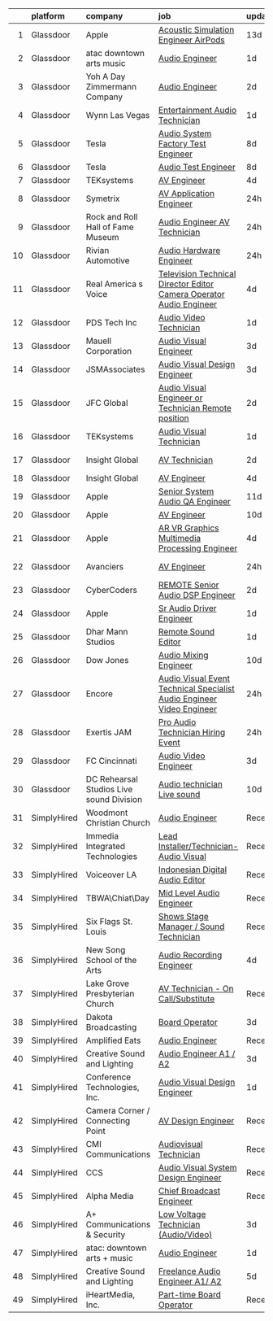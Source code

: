 

|    | platform    | company                                  | job                                                                                                                                                                                                                                                                                                                                                                                                                                                                                                                                                                                                                                                                                                                                                                                                                                                                                                                                                                                                                                                                                                                                                                                                                                                                                                                                                                                             | update_time   | location                    |
|---:|:------------|:-----------------------------------------|:------------------------------------------------------------------------------------------------------------------------------------------------------------------------------------------------------------------------------------------------------------------------------------------------------------------------------------------------------------------------------------------------------------------------------------------------------------------------------------------------------------------------------------------------------------------------------------------------------------------------------------------------------------------------------------------------------------------------------------------------------------------------------------------------------------------------------------------------------------------------------------------------------------------------------------------------------------------------------------------------------------------------------------------------------------------------------------------------------------------------------------------------------------------------------------------------------------------------------------------------------------------------------------------------------------------------------------------------------------------------------------------------|:--------------|:----------------------------|
|  1 | Glassdoor   | Apple                                    | [Acoustic Simulation Engineer   AirPods](https://www.glassdoor.com/partner/jobListing.htm?pos=109&ao=1110586&s=58&guid=00000183925faf0aa13c441bf0dafa1b&src=GD_JOB_AD&t=SR&vt=w&cs=1_66765855&cb=1664608088169&jobListingId=1008146626449&cpc=654405A9B1E0A9F5&jrtk=3-0-1ge95vbpc2eoi001-1ge95vbq0g2p6800-ee21dd005390593b--6NYlbfkN0BvKrLyj5gPmtZO9T8euul8TCxuuKNOtzRJOomxnwSEodTz2Bc-sPZlPHrT5BCwu4Q-7dy9UsDbflfsSYyZ20UtBldsxZuRktsIMFqtwJnGPnRylWlaQ7uQv0HuRDulNs_Na0zu9qPy2zr8V2Yj7Dh-bWhA0EFhaVoGDu_4ArxRFXMhTi9BoV_5fIripokCuOjrY9p9JB60HJOAUb_bLFzdxCHpdhNAKsJWug58o6wI0DWLiT-WkShvt7CFe89g6MLmjaZBbqFYD6jkHe-r0vKVLo_qTz5j6x7ZoXUgUZBc2beBnxUhHUWj2Z8rhql61n6IxliisOEVbq5bpjOBFZIgxSyMlb4m73PSghJ0vqprjUeb2hs3v_HIFuDFP3EtQylQV_5agY7Fn9TCB9pjvyK51v-gmwHg5BUstF8edLpZacqAb50VAIvfu7Jf28K_WnSL52Nvc7uW_0nD9KnXILR7oNZmZ3pTn3IkbcCCqEthlS-AC5OnGFJla4TReRymBxP7M_xc4LQHqC_G4w45lyB6s2gHPFbWUldGhwxTeRZp1vEzX8L2gPxwuLESrCs5fmnE8PcXoEcicjsHOqHWhtwmsNV6V_7ABJSXRJ8fOjnYVyBAXr5McAVoPrtEg0hgqXk7TajHOgjFjCgylSCF9vlgNmase9KFJN7S6wW0SY79H18Kqb6k35rZK53OMb7mk2xUkAohuEgVbGeG-7ETkUt1rj_MOvVbBCDzuiif2dAtB7zyBmB3jewMjMIy71BhLhp2-RUJuqgLDM8ses-Vmfv-Xi_ef0E-DlIb7BDK7F24YCoiwK32rTh8aJEQ9PShWG3-7v-oaoEXdoanBIKERPMvx_TVXQKrSCes2QrYObgt1WFH4pSDBPGXTxjiEuXqdkbZK3pYWKYl6IdKYNlSnQjvJcefQAaXOjTACQzuDRu_zHma0TFHBPOt7P7BKpcSqbH5OVQXwJP_Bquyh6JCIhNwFUqay5fu4u5glBabXzl_bw%3D%3D)        | 13d           | Boulder, CO                 |
|  2 | Glassdoor   | atac  downtown arts   music              | [Audio Engineer](https://www.glassdoor.com/partner/jobListing.htm?pos=125&ao=1136043&s=58&guid=00000183925faf0aa13c441bf0dafa1b&src=GD_JOB_AD&t=SR&vt=w&cs=1_ce509d6a&cb=1664608088171&jobListingId=1008171605559&jrtk=3-0-1ge95vbpc2eoi001-1ge95vbq0g2p6800-fb16b2604b040045-)                                                                                                                                                                                                                                                                                                                                                                                                                                                                                                                                                                                                                                                                                                                                                                                                                                                                                                                                                                                                                                                                                                                 | 1d            | Massachusetts               |
|  3 | Glassdoor   | Yoh  A Day   Zimmermann Company          | [Audio Engineer](https://www.glassdoor.com/partner/jobListing.htm?pos=118&ao=1110586&s=58&guid=00000183925faf0aa13c441bf0dafa1b&src=GD_JOB_AD&t=SR&vt=w&ea=1&cs=1_51749f5a&cb=1664608088170&jobListingId=1008168977319&cpc=451933188B21919D&jrtk=3-0-1ge95vbpc2eoi001-1ge95vbq0g2p6800-991c00727ab04666--6NYlbfkN0Ae6Qmv8rNb3d5rEsMPL_plhvilYeiJERi7JqghURwQ9bm7MqXbBAiykq53oyuhTftnGAEDjtrdvEKax9TaOAE1vGQZh0nFZESjP4VYG_7xSa_4rWCEzrWKocbR0_nCNRLBawiRYlgqbknJU7O6mf-aC3mcHQ-aoKhZE82IxCKpDPnzxA96Pt7pAOOoGXMMmvUJ8F287V_jMA4p-jt36NN1ayAUljWzY0DAxIuqREtRAUSDGl4GfMaKER8iM-YtW-VM0DFp99Tho-raXcvjrxV099HvPiXepZLsuCncipP4lZvv2jRyvT2YmoDdz05OM0QKkZb_474nOex2kvTTnUJhLiHWdlFk4ys-W7GDF0x8NwnGAJByD8ip1Q6WTcAlmeOrGZWUvLuOHXEJzJgf6WwZ2-3vzvqpWItVoTBRIMpNbiVHqoKf19alRqfkLa5IPzzUARMjjvUP8YX3iiHnGE8uJJZ4roQ_yYmjWNaF8Kxodw%3D%3D)                                                                                                                                                                                                                                                                                                                                                                                                                                                                                                                                                           | 2d            | New York, NY                |
|  4 | Glassdoor   | Wynn Las Vegas                           | [Entertainment   Audio Technician](https://www.glassdoor.com/partner/jobListing.htm?pos=126&ao=1136043&s=58&guid=00000183925faf0aa13c441bf0dafa1b&src=GD_JOB_AD&t=SR&vt=w&cs=1_6632e6b3&cb=1664608088171&jobListingId=1008171760078&jrtk=3-0-1ge95vbpc2eoi001-1ge95vbq0g2p6800-7f566bdff2b3e7f7-)                                                                                                                                                                                                                                                                                                                                                                                                                                                                                                                                                                                                                                                                                                                                                                                                                                                                                                                                                                                                                                                                                               | 1d            | Las Vegas, NV               |
|  5 | Glassdoor   | Tesla                                    | [Audio System Factory Test Engineer](https://www.glassdoor.com/partner/jobListing.htm?pos=112&ao=1110586&s=58&guid=00000183925faf0aa13c441bf0dafa1b&src=GD_JOB_AD&t=SR&vt=w&cs=1_1af8ac92&cb=1664608088169&jobListingId=1008157141701&cpc=654405A9B1E0A9F5&jrtk=3-0-1ge95vbpc2eoi001-1ge95vbq0g2p6800-5af3a224d73f09b7--6NYlbfkN0BkX03mv_qGbDFMol2YHqLRvzzvm2LmpzMO_FcYL_FtJlnJTzsjtFTdelRG5HbGrIeCZP9oCSI6IuPWZMAxwLue--xsQCODXP1zXPB_ldq9qAXnJQnMAK4g-TBuo7TNWkJrSpRtfA-JW54EzgC32fehXWacBL8mw35h490ZL-ZBlso71126-h5AiQgorxxXU4MzeNjo2rxIWFeMlt5Mq4yL3mioT9nilB7-7H7l0Rby4biSkfd51uOsaOhH94vEjbV0ApOWiU_zm5uwJnKuHJpFoK0yd4Kd2e_LUBJGUYpqn2FKNbd3A_FQd8fGQc1RpV7u720MiMtEerhEFixjzwIpuR-h6F_0soLCWjqM81vyjpZVbR6GAhz0p4Vu-4qUP3sR58TlhOV5MySAv-AmuOSikaWUZYEsqGV9F2HC8XHuLmz5voeOVRu-rKpQ5BqXEDRBQfoyiWKh89x_WwrkIPVkQ2Y1GJIc5EibIIewCA4sIIKJ_-815JxB)                                                                                                                                                                                                                                                                                                                                                                                                                                                                                                                                        | 8d            | Palo Alto, CA               |
|  6 | Glassdoor   | Tesla                                    | [Audio Test Engineer](https://www.glassdoor.com/partner/jobListing.htm?pos=114&ao=1110586&s=58&guid=00000183925faf0aa13c441bf0dafa1b&src=GD_JOB_AD&t=SR&vt=w&cs=1_e27b59ae&cb=1664608088170&jobListingId=1008157142400&cpc=9908D8D4413DBB8A&jrtk=3-0-1ge95vbpc2eoi001-1ge95vbq0g2p6800-058a82497792a86c--6NYlbfkN0BkX03mv_qGbDFMol2YHqLRvzzvm2LmpzMO_FcYL_FtJlnJTzsjtFTdelRG5HbGrIeCZP9oCSI6IhXig6-SMqbejx7n6pjgn4y33Nhu9-TL74ww2Zl2M80tFLABULuAo1mrL6CiClpgSDKSZsDVgndZNoceL5IbPMSSplizj8YJFx4eefn2BwZ2WXECKk2-_e4A0dCf89eeDFcxy0LWlPtJG61BBNcyaWik1FGELkKAs4ocYcvMtfPCF-DgepfwnWY9mglcW1SL_SVd16bZGE2a7S2nOcTdNnukfQ3yU-4qO1IW14aMaSK8FKzlcEiq-nAH58jCwO9P1rGAcnD1ph8d3dlz2E-bN0QdOqnvYP4WMfC6jUqbDYrtaSKAal6H6VYfHOds910UmGhWlG8ciY4RQLIBlccpBvLNgM3jETUEZrSExyjEOdG0-IV2N_krXJECar800Hy8DftJGTmwGzR5s8I8iiAyzipDMQCmuIu37w%3D%3D)                                                                                                                                                                                                                                                                                                                                                                                                                                                                                                                                                           | 8d            | Palo Alto, CA               |
|  7 | Glassdoor   | TEKsystems                               | [AV Engineer](https://www.glassdoor.com/partner/jobListing.htm?pos=119&ao=1110586&s=58&guid=00000183925faf0aa13c441bf0dafa1b&src=GD_JOB_AD&t=SR&vt=w&cs=1_8cef5e0b&cb=1664608088170&jobListingId=1008162218384&cpc=2CAED5C921A5F994&jrtk=3-0-1ge95vbpc2eoi001-1ge95vbq0g2p6800-b0b3abe78d56f0a1--6NYlbfkN0AuKz8EBO1xHDEL7V2YF9xF3dC_I9B9i-Zw2Jh8clPMK3KTieKealHQKAGLCoX8auvlfenQPeyIcjyqjLoK4ulmGjyDRZGpAXCek_lO_ksIwlDrNucnyg7d8lYQ-nYjghjW-5wexPEtcKqYj6M0Zk6DGeOp6HrBeWZJCfZo1RXNOLaiEUui2mjA1LE9dHjkv4rhkDpvpSitNl1PY4y2ZbWp6LC0Q840F3POLGFfmXS2_zRXziMHH8oSY-SlLyNaIKmkmSFtAq75OacgrAC5qUSoiIUegIkJUe-iTcNqyywHsasVdhT7wwLVSe3XAEFDetWXV5ZWUleifYbkqGC2vnl8fdHsMSsGcOlcSN4a2pT2LQidpWPFlZSkeWFwPW88E8v2uj871g8_kutnw9b6JFaZzozVz4COiRFXGD9ZjeWZyV9sKcsAen6BLm16oE4G4nXpQC6eM-EVnLBEG85EB55LEJLLCFzJsVWRDvfkw_sBK3LM2DzXNxNMZqN8UWUFmQ6Gs4aTCbzt2pxmbaDYuR7mli5Fr62AgBq-30-TVYOlaykaYl-R3FFsZNL0mZFe4g6KRAkSJYeG3LT2IKoB3n9Mjg6sP5Qy5sI7nLYjUaFqs7qH3klf59MWiYoYSugPqQstJjlwkVSMdTfiZtNWbeXsmDjfW-avfDdL8GygTCBzRnKqvjoneWfijH_Z5uRvPzcr00iKMHYLgvwYEaMxVvlPxvtzXGUjcYcg5h6KO7yZbmKApBIZL77S4_wKruJgYiq7WmbvcXlHu6GPEkLvqSkpvYsx7q3TD8QPV01DR1KTyBp_dc8OXnAtmi0RcIzN2EFjYb_xOLSDLswUa6aj7ga5fsuYMzq-dzr3zD61l11Utf56dmAgGJWREtzMgZ0G9I3n6ZLR7YwLcmJCutbIOPIBoO37igvUTUI%3D)                                                                                                                 | 4d            | Bentonville, AR             |
|  8 | Glassdoor   | Symetrix                                 | [AV Application Engineer](https://www.glassdoor.com/partner/jobListing.htm?pos=110&ao=1110586&s=58&guid=00000183925faf0aa13c441bf0dafa1b&src=GD_JOB_AD&t=SR&vt=w&ea=1&cs=1_6b68b777&cb=1664608088169&jobListingId=1008174076160&cpc=FAE5E775D180B2FB&jrtk=3-0-1ge95vbpc2eoi001-1ge95vbq0g2p6800-46f8fec5b5bb5714--6NYlbfkN0ASqvoZktVhCoBgp2HVeOkVa_VgiMkoRoJRKUttUndMd21LyXblLXKhkxYAXzGcxfDYu9BCivvzmQdcwjTNJ3CPeSGcaqj4wbEeppWfwBCRX3ju2foH7mZrWIgd37mrhFF48mlB0ejQ6iO09PoeBLvRVrVvpRIEniH9pOqNAKXZvMXiX1UgcOntEecu2ukcpp0qfsTxH13Tvb7MwC6dAR_BsA6ncsl7FSkKbG50utN2XA-jyXD77eXVyJ3qwaRk1t9038RfTJjZmxfKuctrK2PhQrmPi_sstk5i9qGOEt-REd0Hb0UO-Ck1qLJdWI8o-4pwIyMC5eUQgJ6icmvR-nqHsqAM_k_VywOG_4NB7qi4-JlFn4c1o-b3Kw9Dc5QsBqgpV8RGgAFnZsOeLiEX6Z78aSb75a-whwvoYFjLPM459tzJo-Xqr997B9tcA3cWCUyX7rAkslE9uqiCFdszAZDHTCuFEzV5UokwLlM9UIBCQAzASEIhpOFQUaU3zMWyc9XcHXOsSlwQ9g%3D%3D)                                                                                                                                                                                                                                                                                                                                                                                                                                                                                                                  | 24h           | Remote                      |
|  9 | Glassdoor   | Rock and Roll Hall of Fame   Museum      | [Audio Engineer   AV Technician](https://www.glassdoor.com/partner/jobListing.htm?pos=128&ao=1136043&s=58&guid=00000183925faf0aa13c441bf0dafa1b&src=GD_JOB_AD&t=SR&vt=w&cs=1_5c853bb6&cb=1664608088171&jobListingId=1008175347085&jrtk=3-0-1ge95vbpc2eoi001-1ge95vbq0g2p6800-9df6c73b6558e09b-)                                                                                                                                                                                                                                                                                                                                                                                                                                                                                                                                                                                                                                                                                                                                                                                                                                                                                                                                                                                                                                                                                                 | 24h           | Cleveland, OH               |
| 10 | Glassdoor   | Rivian Automotive                        | [Audio Hardware Engineer](https://www.glassdoor.com/partner/jobListing.htm?pos=130&ao=1136043&s=58&guid=00000183925faf0aa13c441bf0dafa1b&src=GD_JOB_AD&t=SR&vt=w&cs=1_1996a541&cb=1664608088172&jobListingId=1008174933852&jrtk=3-0-1ge95vbpc2eoi001-1ge95vbq0g2p6800-804ff32b8ba86b79-)                                                                                                                                                                                                                                                                                                                                                                                                                                                                                                                                                                                                                                                                                                                                                                                                                                                                                                                                                                                                                                                                                                        | 24h           | Palo Alto, CA               |
| 11 | Glassdoor   | Real America s Voice                     | [Television Technical Director Editor Camera Operator Audio Engineer](https://www.glassdoor.com/partner/jobListing.htm?pos=104&ao=1110586&s=58&guid=00000183925faf0aa13c441bf0dafa1b&src=GD_JOB_AD&t=SR&vt=w&ea=1&cs=1_1de23ee7&cb=1664608088168&jobListingId=1008163301921&cpc=55FC80EBF760BBE8&jrtk=3-0-1ge95vbpc2eoi001-1ge95vbq0g2p6800-2d67305c0403577b--6NYlbfkN0DzaDHVbxJ-LJZej0v9fk4K-FwNocoxjQ_zxp68kPBvcqyzjXk4zrV-v9tYrqsElTeqUOY-990VvDAV1-bML0_Pw7dXvzHfu5b0jvc5WMF3P0ONOXRP_xFzPzAF0_LSUwNaeyzq-Z0VCymnouc2nIxoc5uAAQwv_p_5l6mwhhAI-OMLDgD3J5HMwSazyyIJ1mAuoAash2w5yafeAp9k_O2_9Bj-K1nNGPoLwS_O8j5fVNEJQPO53s79yzOuKB0PwuvjwUb6yD5X_R8k75klXHo-TCk5T4Zp4i9tSFJ8nKPCtsPsbLAathoBMfHahfdFYjsZGgR63ILjraFw6K1gmQoH2ds2CLSxZAH9Mf0jNk_fTLMYDUDDPykehMyBpSsh45XGcbFsjUwtQTlT_sizrFSl0JxPbA1kTXW-X2LidYxtcVdf49DVcKYCfMdW0HGLW1IDNAnj_HkO0spusVndsm-36fnDZHqNGHTYfnoOOI6kzmBT9XjcmrAmg56Dm8yv_d9aomoLJhW8y3Dr2kdTA3gctFSpHJTLv9SpHOCgx-mlG8LF3JpBFPXZ0Z8uF--fyQaEmzTwSlr-OQ%3D%3D)                                                                                                                                                                                                                                                                                                                                                                                                      | 4d            | Washington, DC              |
| 12 | Glassdoor   | PDS Tech  Inc                            | [Audio Video Technician](https://www.glassdoor.com/partner/jobListing.htm?pos=122&ao=1110586&s=58&guid=00000183925faf0aa13c441bf0dafa1b&src=GD_JOB_AD&t=SR&vt=w&ea=1&cs=1_b9471f82&cb=1664608088171&jobListingId=1008171757953&cpc=B101C867B3EF2D75&jrtk=3-0-1ge95vbpc2eoi001-1ge95vbq0g2p6800-3914a82f7ea40bcc--6NYlbfkN0BLQ6hkz6GMEPsiDV6dZwFY4wMBUE_AioakCFmtqBrqGqP687vd9SjG831nUZLdlECqTpm9zeEB6vLkfwfeNv4rFwKnqOKqPgzTpv77eNdsEjdTkMQpvzakkhYUyDqDLPN0pa_jqz2IyNAUhduKDFYVd3fb67n21fAV7d5JvgAVWjCxehrN1Vx6C8Tb5T-hudvp1vfy_iKcJIkypALKZPTWjCK2Jl4xMXmoGFvGc0IKrQs_FsAh4akI9X7zSmEPEAmGF2ytdOyQPgBlK7RZO1LXBstOEgineYtxVR072m81BKUAPd-igYQx8TlcvSohOgAz0MbXaaRKvSNjrzGpaCKLvPjcX81H0u16p34dDXuqR-X6Yi_iNm7szxUu3xBuynt8dNbL9fl9zMYAYqRfvPKJXESWUg3adqEVtAam1WCzWP7-Zwagxh630xCWtAV22ZqsfKUkDzyzQEjFmFMrj0CxISwwz3FYOghQjAHsQcGKCihUuo-P2GkjC_duC2oO2QMyEJ2ml2HC3NuVNqjU79YXGWMhwxqCaCs%3D)                                                                                                                                                                                                                                                                                                                                                                                                                                                                                                 | 1d            | Phoenix, AZ                 |
| 13 | Glassdoor   | Mauell Corporation                       | [Audio Visual Engineer](https://www.glassdoor.com/partner/jobListing.htm?pos=101&ao=1110586&s=58&guid=00000183925faf0aa13c441bf0dafa1b&src=GD_JOB_AD&t=SR&vt=w&ea=1&cs=1_0a92359a&cb=1664608088168&jobListingId=1008165060715&cpc=8C7EDB9C3100EB8F&jrtk=3-0-1ge95vbpc2eoi001-1ge95vbq0g2p6800-ff12a6c9c8d532ec--6NYlbfkN0BxL-aBx2Ey5rgHb1m1PVePkAYmnkA-MmhK4OLhS9OlQSyvDjZOMY6ptNA4kzIDWbf0ztDAHvkk5rlagpbbpDA4j9Bq5-C3cRtBVxIj76aYNU7QR42Fo3BIQ19PLRrdpiGUVPrpS_PPyl8qC6BwpAmw24Xuu2NzVINcUwNA2OB6HvjUKef1N3RVNofUgUb7J28IG-zw11YIRX9GaY3ucFvWjC2BSdYcaMXgs-6KFWmNhpBYJ0LdbQgS-ZfsfOFP1_YRnXrccSPsIHXitrz6yXOZTPnNdc96GJ_NzO2R-t-LY1px8JdWL6fWLQSqEtcArM_cJezjY-H0d4luGGtjqesMa1hovD_vEPOkXdv2_SlJAHQyh368u0OhYdgBC0tBsJPIrCEiCaGuSGPwp0dhG696OOIm2moPSnKpheqIPBFuFH5_Dv7fHafMcQtG5Xq9DhWr04Nk2NVSdrRQddzwDP6Fc3I4AIi6YZ0q41Ak97fYU1tcwna-gl37hBiZdkYSgrWXtw1p5AOxUQ%3D%3D)                                                                                                                                                                                                                                                                                                                                                                                                                                                                                                                    | 3d            | Remote                      |
| 14 | Glassdoor   | JSMAssociates                            | [Audio Visual Design Engineer](https://www.glassdoor.com/partner/jobListing.htm?pos=102&ao=1110586&s=58&guid=00000183925faf0aa13c441bf0dafa1b&src=GD_JOB_AD&t=SR&vt=w&ea=1&cs=1_020e5125&cb=1664608088168&jobListingId=1008166252212&cpc=67D5E609A3B8C355&jrtk=3-0-1ge95vbpc2eoi001-1ge95vbq0g2p6800-86c40a16911d4f1e--6NYlbfkN0DeyJ4CP5CzwT7broxeUwKBt3co1QwKwWitRQqJu2WRZ_cVdmc-MMSgmVFvDfayVBoaFb5lmKa8RH6d0PrUWeGOJ6VeMfFqwFCXYUn3Hfp8SgFv5Q72948NTzBzDzgif2hJTe3GNnH7dDaU5ehMP5dn4UK54XR4O9Aji5xZY5_PvNdkdtSsxrBUsaxjiDDrDsWWKD-q8Db93bGeWzn4l5e6ZfdUUZPKHAdnPoz-2_uAgemLK7tG-t2sR5N-h5p_03l-H0XrjA79O2XGPq3y3dswHCHVn3s310phSwjaZys3qxVMizxZC4_xDjpk4oy71skA56j9Bq6kM-ygaqfzxRnd4uYVc5BPIdxyhHXzxTAY47DjLvxTudFKc8WWNQEPOJjlncHacdOEGdkZ1_FOiSGyqcQHTNL4nPOfMndNK9-v36J9sQ76vHthWAMSGtz_mZbiZmejQUuNtg19Go85D_w2Mp8jddfTRlZLyTMr3UkDZhBuud4xSQZ26tEPw8K1WzrLLQs4Iu4qLr_-siRDtG85)                                                                                                                                                                                                                                                                                                                                                                                                                                                                                                         | 3d            | Remote                      |
| 15 | Glassdoor   | JFC Global                               | [Audio  Visual Engineer or Technician   Remote position ](https://www.glassdoor.com/partner/jobListing.htm?pos=116&ao=1110586&s=58&guid=00000183925faf0aa13c441bf0dafa1b&src=GD_JOB_AD&t=SR&vt=w&ea=1&cs=1_bf3771b1&cb=1664608088170&jobListingId=1008167977519&cpc=AC285F3A3ECA6BB0&jrtk=3-0-1ge95vbpc2eoi001-1ge95vbq0g2p6800-e3e3916c91ddadb4--6NYlbfkN0CTchQM2BHVwpx1ktW2NlScLUjL7QVSfIE1jdaBK1YcLNLf_8bPQDAIMDHjBf088y16vRwN2qhPwo3S04cJOsjtKBC8lu8m3rOqgbNa2m6pp-w-d7viOxf1mSO8BnrS3-PvzHC7LbQy670H1AVIyckSHUAo0zI413rI9FUJxlujZ1oQz2c-c4kHx753fyfUV_x10YLZtfvyooI7yIZHljkP4IBDQ1tfuGloZgDaqNXQcS4DN-W499srXkyP81wIVdfz704xJ3LJnerJhs_yPDt_WtKQexeAfKRj15wjAcLdVfBybefYSSyvYpgDI0ZuM05EqJSos0ZtBnezmrwVRh1tx3P9RJg27liTmFYhmeLOEAakRe7PnHOZLk2HPSSszmz417zmWRtADq1x9b44c36nJT_m7tFcuw8Upvhv0gFcfdRXEL00YzLG1mdYnQKKAo4LKJd4-MBquaPJ1R1OovEkp0U6emPd05tXErd7-MGqIKNHc8owCdSK3KwUYgT1a7LQYMbPI4uyaz9SNfvSVY-qCQeLkEvG8JrZHNKIXXMmfw%3D%3D)                                                                                                                                                                                                                                                                                                                                                                                                                                                  | 2d            | Camp Hill, PA               |
| 16 | Glassdoor   | TEKsystems                               | [Audio Visual Technician](https://www.glassdoor.com/partner/jobListing.htm?pos=120&ao=1110586&s=58&guid=00000183925faf0aa13c441bf0dafa1b&src=GD_JOB_AD&t=SR&vt=w&cs=1_cde10120&cb=1664608088170&jobListingId=1008172766453&cpc=F41FEAB56D215062&jrtk=3-0-1ge95vbpc2eoi001-1ge95vbq0g2p6800-c9b461024a260b36--6NYlbfkN0AuKz8EBO1xHDEL7V2YF9xF3dC_I9B9i-Zw2Jh8clPMK3KTieKealHQKAGLCoX8autlIFMhe1N676AEMVlxRVKY8aPVHYKLKkjkYR8ECxIdxunxsnDpxJGlDdxGDR80QkI-4v3jEE6zXyHnjrpD4QvjWU959kUrKxJSDLzZv5aLHjT3x5B_eggerKgexq0q3xoanhD4__YFUsqi8JzeQ9QD-uYQlOJY7w9skkSPWpMPR8zH-t460Fu0eMi767q_Q958sp82Ouda-gAOR1GBlQ-PVAVfxHtvifwUpQvxVBwem--H6a_uNaiPcn-wBTVGlWIBp4JGCeBv1TdVPsLapOmhNWcC0XlO9C4oLtLO5Q9NYhxEeaTc_tsCKKuZXexr_btJ6D3QZuVDwYCw_HYt0Ay1LNdY4RzmaOhZ3x7g-YC7ZD1y_MkGIsCTcQUR_12TddPVK7-j5am27I2r2umyu0yi9TpDjdUygDlHrXZcuvS-hFI1IzZWx1dOz43bGctezOFzkzHKL1qbwbkzqzcsYv39-isoScqJv1dtDH4d8DqnKm-OCHz7cQa8Mq2ZfDLryhg0GpiZsAQLh7WY7twwYVIOhMXJ4dx-ca9nJD4lSvswMz1t61w_uur79uyUQgfT4BU6DKzbCy7X77EAP3MVJ1ApiPoBsNMuy-HsQs3VjDpeZlxBlqcGERJ-8fQx_4fRwbQTApsoSqbrEfNFCxXLWKhF2Xy9VYNkqbdf0tAmsF2PCj8JynoveiKjH6BdmmdrFWo6-ZV3WHIU2GFuQ3KI_0Oq3BWgMBP2oQjlLnOwqoq0kN4m0AAAIf138oaKRgW5iGqqBdHw8OWEgowfRLW0Bdlxyic6bYthxzZFL447pJIwSrOocXcuvwnunOiXbnHt4R2spnH_ML4yqUW7yMBLbPTgtsWIuYelaaU%3D)                                                                                                     | 1d            | New Haven, CT               |
| 17 | Glassdoor   | Insight Global                           | [AV Technician](https://www.glassdoor.com/partner/jobListing.htm?pos=123&ao=1110586&s=58&guid=00000183925faf0aa13c441bf0dafa1b&src=GD_JOB_AD&t=SR&vt=w&cs=1_f501df1d&cb=1664608088171&jobListingId=1008168610017&cpc=9908D8D4413DBB8A&jrtk=3-0-1ge95vbpc2eoi001-1ge95vbq0g2p6800-534f49d47d817515--6NYlbfkN0BKkHZu3wF05EeDimN_p6sYpKCMArvwa95YdH7UpkaBCqc7l59Erwqc44Rpr-2wNYKgr8FIEh6gOH05yPVQ808Yet5aMHXJw_7PUq9CTclynFXXFjnzXQ4XBLGWgl0IVg7AVl7UQle1onU81ZCgiWJONzxKpRQwNyYUlCQTcog6n84LwTsoVEK1KDRZyXxi-WVzajqeC0nKXt2vhK8LfgWk4h6MEL2V3tVXVgKnA-kVtAKzeNdtZTrgndX-8uClULe2CoxoGiQanxBOgyaTi1oQA9sS3PyDnLc-cni0OzyKW7Bjw5ZA45UIUOdTEVnYZ2sjaC82gGpu-YrxBxQhhyJ8BugkTiCYlk8dZSkNBdy2QW4ninIZ4FzF4tyCV21wFa9T89I0B8GCi5-f_bBgQbUuZErufqeFHIeWSEdvffeXnlDeSMDsyqmOPMPBtxpdH-6FT-OpXYD2byosJ48xq_t-Lrk6GrQqH8MXQ50fmNCm7g%3D%3D)                                                                                                                                                                                                                                                                                                                                                                                                                                                                                                                                                                 | 2d            | Silver Spring, MD           |
| 18 | Glassdoor   | Insight Global                           | [AV Engineer](https://www.glassdoor.com/partner/jobListing.htm?pos=117&ao=1110586&s=58&guid=00000183925faf0aa13c441bf0dafa1b&src=GD_JOB_AD&t=SR&vt=w&cs=1_a7de25d8&cb=1664608088170&jobListingId=1008163323366&cpc=F41FEAB56D215062&jrtk=3-0-1ge95vbpc2eoi001-1ge95vbq0g2p6800-459ba30e62789a7b--6NYlbfkN0BKkHZu3wF05EeDimN_p6sYpKCMArvwa95YdH7UpkaBCqc7l59Erwqcej51OTd8L8NZyBL3g-0vWMnfkMTykCk4ijkgOoVSbzn-0LxDsjPjYnqwMzx177LAn1C7ujVsZ9HcMzRbN7Wn2PrZR64LQCe3IwlFTLRnj5mAha0ecI457_UYBnxPF1KgckVBj7ZKLCu7KRPsNcCnGoFG1w8-UVfiutkXhkuDq--osid7owIRu90Ir-XzD1m6ebFugaf8aHhw6i42mxbZoKwVdu_gddmW3i7SeHVjq6R6gslCMRFduNGQxDhAibMbGRuEiFUEEgXhliaIjzXIVZcasZWPP_m06CGmRhT5-SQT-Yq7jK217j1_D7lWcIAtFfErEiHmCmvZnwU1ldxlmAqiTmOMM2uh0LYbdX5fzWEmvLIpEZVkF7thqT24tL4mVHNXsiugp9Cm6-QxrIqMqB3uevcJ2lulX6mJOVcWouVbxYLwnyTHuQ%3D%3D)                                                                                                                                                                                                                                                                                                                                                                                                                                                                                                                                                                   | 4d            | Houston, TX                 |
| 19 | Glassdoor   | Apple                                    | [Senior System Audio QA Engineer](https://www.glassdoor.com/partner/jobListing.htm?pos=113&ao=1110586&s=58&guid=00000183925faf0aa13c441bf0dafa1b&src=GD_JOB_AD&t=SR&vt=w&cs=1_06b24adb&cb=1664608088169&jobListingId=1008148531672&cpc=AC285F3A3ECA6BB0&jrtk=3-0-1ge95vbpc2eoi001-1ge95vbq0g2p6800-017909a95361d9a2--6NYlbfkN0BvKrLyj5gPmtZO9T8euul8TCxuuKNOtzRJOomxnwSEodTz2Bc-sPZl5OJ9R4TJsNe2yDbQJ34cF5KvJm7v8DGc3FpnaU13Eij2u-w5iohmbTWZJBHXQN8zHGuRhc6f17UAESOPGHJp_Sy-51kXaUAulKq80nFC0KaW4xrHXe7ToPhHoLB8lXKUg7wiA8gsMM3pn8mODIWKgU-sPLVvcjSmpn4RtHlonRd2YoYr5ZnsZXCFlM_VEYsF99Hgdi4SF7crHfUHJlZuoSjXD-fibsHntIAe4Frg4CQLnnexuCbakDZNwS40tQcL17Rm6iGgDkrCsnEN_gLN5YsCtdsGMbMEK0BZ3V9tnsLbYLLQY4u9rNBGwlnoN3rbu3AilyScLIROgyjZ28G-aQuPr5HPoeVWfUeb14v28oXk2B0SCIv7_0IUOTE2dD-Wn3eo4KxQoKw-D7R6YFA25FH4_NPBbhIQeSOrUNkXr_LgchhAXf1d9FnHC8Y9LeZ7OLXVuacWPSKJD0HJ6jnQ_KlsuF_Ob1-3xnydaLOHXNeSIMS6MGSOFS1Xct7W6iE5gjfXueGhsT8r4cAsXkrWYTMK5VDicik1Yf0OTQd6-sA4me66wEhrpTg03iDpmJFw2E83JfT_4Cqnsn_2RQEb3BIXiYn5SEKuJyTyBcLCd4xpfgIbFBLQyOnwDZpFT0zsoNA74jyFGYp-WJJDOIRWMvxpBcV6rplmfqsVbZ-2P0iGh_1ngnN_xDR6PxZrY-B1oAP6bptRoSwocfbYt3Pv4AsDIf0_3gfnCl6G5TXOL0oHNGeRZIDNBRetCqYdYEylV9qlSEFzwfyVgbzqEXQtvInj88DegJEpAPG42m-ugkLu6HIA9OC3j1dkE8Fkt9VFnfdy92y9MF7CQdSY5DXIv1iiOkcT1sPiu2c0a7O6fzk_qiXm28jMkYSjHNV8p2Qex01PaU0pYeb61X08kxYE1n37pZ94jJht)                                           | 11d           | Culver City, CA             |
| 20 | Glassdoor   | Apple                                    | [AV Engineer](https://www.glassdoor.com/partner/jobListing.htm?pos=111&ao=1110586&s=58&guid=00000183925faf0aa13c441bf0dafa1b&src=GD_JOB_AD&t=SR&vt=w&cs=1_c9a906e1&cb=1664608088169&jobListingId=1008151546415&cpc=8795CF9063CD573D&jrtk=3-0-1ge95vbpc2eoi001-1ge95vbq0g2p6800-1ae8d32aa0dc7b3d--6NYlbfkN0BvKrLyj5gPmtZO9T8euul8TCxuuKNOtzRJOomxnwSEodTz2Bc-sPZlC5mDe-NOaJhogMSVwCAU7Ca3q7m0vurWF9eTNuuVc0LBq9cKkNSNQ_cIVhf-TiIMgDl7z0dwYJZNSx_wwA1P51k91FtO2ln9t-1e9aawFZsA5UmghRnf5rJudBx2gqIU05oPYEA2O_tMzEo_hj5KeoDyBfifn3RWa4HOJPgYSyl6YxsR-Qu0SwnEIbBpgccfDrjOCS6MLg1foznxMX7eF6F5CPebnD8t5x26WCwbQ2n0PkRbvM_ibfSPHeJp--MWHsmEGLMHR2N_S1nb-OXKHOiAMHaYSPbZf-Rmo5FMIgZ1PrA6U6NxK9Lm4X7jnATZceA8xgrIru9UYZtAFEFN_WI41uOS_yX39rZRIXsUEIj7oiAgGmKOx8bF2Own0IanKmbvd34iG3jnNplveeTIgupx_ln-R9-ThY4Npb8HhWTRMPgzMFRG8xUk9POZHioW0mwTut5sAELmO9343LHX-C0RnHDZNp-ftODJelmoTBpMzV67AE5Sa7tRT0Hw5pGnoOvK-WT3Vyvg99AYG4MLMxBQxnwAla9FfzmkwmmGZrII91BAysUYbXKWkp8SMjcR_pL5jIDDv1CHQFuOIA6CcnAo3oKp5AuIgrkCjWRM6bx8dNx8R1IQdplgcxbhYr7fHf0CEnKzevycVTrB7bcg2wIjGgDGfSDGle-LjtRXAypF78jobGd-E97mc3i8fF1rdVGPKdy5lAuErmAxFmZQcz9JWDGf0SsqUAsekb2HavRwKyzPUpcLJeXYYIqhEBTQL4sauheBmw36MXLpJnknj3BP2p1cbTeQxlkbelS572ZIZD6_jUxAlFEgqovCzO-jUgHr5y-gkVnW7u4lfvCAvscjdygxztRIQCvK4jxkgtV2a4OIf0td2FyZtNlD3TYm)                                                                                               | 10d           | San Diego, CA               |
| 21 | Glassdoor   | Apple                                    | [AR VR Graphics Multimedia Processing Engineer](https://www.glassdoor.com/partner/jobListing.htm?pos=106&ao=1110586&s=58&guid=00000183925faf0aa13c441bf0dafa1b&src=GD_JOB_AD&t=SR&vt=w&cs=1_f6650885&cb=1664608088168&jobListingId=1008162438641&cpc=451933188B21919D&jrtk=3-0-1ge95vbpc2eoi001-1ge95vbq0g2p6800-e2466d5ed136c669--6NYlbfkN0BvKrLyj5gPmtZO9T8euul8TCxuuKNOtzRJOomxnwSEodTz2Bc-sPZlADHp0xxmf8UfeVqCPVIUO3RSs_mN6BhxbEsCq2V23LosBu2yvHYw2y0Piyz8VULWaQyo7abGRlvTH_yWXVJ4Wdqw_u0L2TEdczaJvFwC7DwCjG7-WeJ0CIxFrvASQG_vi1EvCpOmsWLNfR4R4G532VZe5DbTtTf0IYzhPO6l1eZTLosvCRcYoykyDfd-Ovqxmd8Oib3r7yQQWD8crP8Gygr_JeR4IRh4Sz6iqcMc8tS77bzwyR1iGSAlHO0V47yhu6SxOPwWE2GSxbzVjt4a67lR54xlYYNZDng5M_bqDfs8XZI825svLIPaSKnsDmFlGbCZZuvBEUZzW5yW1t7OhO-UQlNh0iAyE0WfnVXuR9ZXCooCRgrXamYWtdyGb6KgjyHNMoEzviTgEkpko2ci7Z448EMOdEuxfS6oz-eU7Whwwa9b--AaxEDSpseneNF285IaOMS7xKnx1qk28DJOP4hQ93LO5mLRG_lxlpJpnk7_JAGj8jgVMmrnoUtIXaydEsAfOs4yjMj4wHnfAFDfdQoijOAvR2T68NHHBkB_jQx5v77NaU0mCUzVKw4q4hMxHL1ZswwNYZGXWSwnQ5Jg-9noCKvX-ZJz4Y9tXX6ENmtHTKofZ5ZAdkqkMgndVmrpMmk4l9nn2H3p3ExBJNOtI3na6YmxKqeNIDN9rg6K1Ql0kwEMBYuRaILud0EQypiQ2s5pMITdrEIug3d1gMwQBlmlhTAWBH413rw9SLXNUwz6x1YEvT52EOY6cHQyc7Lr-Pr2YNVpPZgGZr-6DfJhhV5eO4kuD1e4aYLZ9qLcJD-Q5NsUeQjH3PXV8GouJ5DmO7W8ThLdnzqQnAs1foIsuDjsEyuCLTLRRF5mgwtl-L2-V70AsZYOCgjItGpCYrwOSMoAukcLUZi-k47vwC1o4RgQm9r_4dGijOrVKA_ywD2aH9O1eoOodw%3D%3D) | 4d            | Austin, TX                  |
| 22 | Glassdoor   | Avanciers                                | [AV Engineer](https://www.glassdoor.com/partner/jobListing.htm?pos=115&ao=1110586&s=58&guid=00000183925faf0aa13c441bf0dafa1b&src=GD_JOB_AD&t=SR&vt=w&ea=1&cs=1_f800a123&cb=1664608088170&jobListingId=1008173593709&cpc=FD1C1DA32C38CFA7&jrtk=3-0-1ge95vbpc2eoi001-1ge95vbq0g2p6800-88430ecc0d7ee338--6NYlbfkN0C76owXxf_d8o2yKrZVUVFbjhrSF3hkA0R5p3E9fyCD1mZZ0H6VRexsCBEfoqipPkgsmuzMfRGitkOYBxEcKlkw56q2v2DP6_l345Ze3TyYHIqWQ2SDSJWRoBKluUK3frOQViye-1teH9QkyKhyg94w09kL5ARcAgQv9EbQry_B-WuL4OULm7R0uZvcEt0Tvdl1_owVSp_zgQVKyCWTSQy_XzHEMvwGE9qqqBVtdfGmdHTVJOMOy_biW93mY0iJl6aWHceu-kzZSO3ODoVoWuav6coxZ3Dqlf7Ui0VGEHz-cbJNuiGiYASxKCPAhLGlCTHaHJdMEYb5NE-Ho0yvzqyQ1EdAw6ghwDecho04r6RvuY-IWmT-r0Iw_rDo_F5dOTYNww-MNUh3RJ-IXC68okUC7fOJBg-orW5UJCNJuW3gNpvVlfx-Sum6fm3h3by_PoGdtuhpC9z6zoDMAxlEk9cg36xKd3ux7nTwjABSO7a_beDQ3-DHIxvvw_ZVFCh7s7c6fdZhF9SRFOV_ZuuKpVim)                                                                                                                                                                                                                                                                                                                                                                                                                                                                                                                          | 24h           | Berkeley Heights, NJ        |
| 23 | Glassdoor   | CyberCoders                              | [REMOTE Senior Audio DSP Engineer](https://www.glassdoor.com/partner/jobListing.htm?pos=121&ao=1110586&s=58&guid=00000183925faf0aa13c441bf0dafa1b&src=GD_JOB_AD&t=SR&vt=w&ea=1&cs=1_2f15b4d8&cb=1664608088171&jobListingId=1008168715094&cpc=334ABAF5D42DC775&jrtk=3-0-1ge95vbpc2eoi001-1ge95vbq0g2p6800-b380397c47fe1600--6NYlbfkN0CpFJQzrgRR8WqXWK1qKKEqALWJw739KlKqr2H-MSI4eoBlI4EFrmor2FYZMP3muM3RZDYlem4fZazwHFrJ8MIo3RCLBPs9PNFgQVdb9lUOSe6W_v6EVTISIflswY9Hvfb7Gy6jP1xVatI1pe5lW4Uj6oCVQrcDG82ZifGE2Nk1XJPmoFrczPrYww0cuWWpgu5pPbUeL_J_gVeNrv8Wbt2a7I5TYWr1ZtYhnDVnpBtn2vElo59z9m0fS9BAgBGXCQ6N4Xy0vpNEwK7CkH7gRsQF_ozPElX7L_ToZgTq7-WxeJ6B2ZJ8DQ9dc84d6qhajil2F9mP2tYLjwB2Bn2QzcOwJNPVBxYZsqJB1RJjXwPuLsjbAN_dr_81QTGgSeCyUurLvVC8AqBW710zA9RIMRsBPHtRlVFFOTSh39EDWc2lwUOvokPrbqbG6q_cytKnxTbihMpihBEQV5rRiowpdwmHRMZ1kitUXyuT7FvPi5iqPAHAHrcSl9YGtIYu09O8Gbto9cNHP6Wlp0Q_ugSciX7IDbj3-dWweLtnVtCR4R-pZrzbpCKv5Ii13TZP5W1dfwgM_0GKxanDBzpvNIwvezH1Ic8dPLDr8LxsAMbmXc6IykHOoj5TObeRFCyu4DSWF70p2cT81FedY-8hAU6wWkloJvKjcXnIxhqT6yiN7LN1ga51IZn806tWBJa1kutQmrqtXvvPcPgWir8jwq01hSVulo4d6VCrSkeK1mrsBE3byC0MpkDdfn8Fgsz1rT6p-zwwKWLsTimcpTwZREAkuSrMr9ir3klsucLqd4DBOMPvMSKMop86uwOovzqHC-YLH1PbPMJOPEw_D_RaIWbqUE-ReGSHL0vpLesfK2Ku-u7HF2mmIEShCv9VZX6zajyVCylVKb1duKsmWH7moRwe71auiGV8BSKR-LfcLARJQaDKskJW-QeuJ9AVXMpZteBoRTk1A3Bll2fEGgDXg-0j83jR6Wy2Qr7JNsc%3D)                       | 2d            | Owatonna, MN                |
| 24 | Glassdoor   | Apple                                    | [Sr Audio Driver Engineer](https://www.glassdoor.com/partner/jobListing.htm?pos=105&ao=1110586&s=58&guid=00000183925faf0aa13c441bf0dafa1b&src=GD_JOB_AD&t=SR&vt=w&cs=1_53c1767a&cb=1664608088168&jobListingId=1008170405790&cpc=F41FEAB56D215062&jrtk=3-0-1ge95vbpc2eoi001-1ge95vbq0g2p6800-7ec749d478650bf9--6NYlbfkN0BvKrLyj5gPmtZO9T8euul8TCxuuKNOtzRJOomxnwSEodTz2Bc-sPZl29JElYHfcoSOtbH33AMMtHSz4onAgBLl8w3FTy2rKoJbdkHQPqdaBY2OFPuhw3_uvM6E1Ubyu0Ai9ggM3NE4JJJ8nBcRG3uTAPYJGHa_Y6miIsNmkavL70UoF-UU8MBpYH-bb9iMPyxf592Ksltkn_rFpovjJNcEHkTQetIiZEqoAQdYgl884BIyxfR6r_2leGMAvOIXcc5WCZxueJHjPzWLgnYEzqz8KIjjr-U1Id2ZQlHKeLO9vc5WAhykhMd8eWSo1WB5Qgud1V1t7zwdLyFhQsePZTIsFY5UtlQl59rpXPLcqz-kDQXb9nHeP9QipSl8HrOBgftWZQ7RGYalcgkKn6N-Lennl4oWow37QFQ6Ok7Lzzxq29BA1GfHXL9T5bslb3EffPkYZCuVEn-hPgFjwWs3YHVY47GFvzNu2VJkBw3bounbhy9rbGUdp5dS7CHjX1ySpnZnu2vDH6ourXB88Mm1d0RaZdy1MHmGWdrMJJs6vcLCIX5PdBohw4okLPV1lmMzi8TNfYJirFgBR95eVT9e0GCwskh899fgxfU7yYlVEqPtWAAGYZANYV7tUQV_QJxGIGwJX9QM08TK6Sgz75aYVFL8N5cNWV3pm4SV_FeIc0BTxTAFxg1HG-2HW26kBr6zgrkmn8xTD--OiR6m5BXe_aDHKiTAsNGQDabeyiwrdZ79XyqgvpHG-fAx_HHJIfAhXqCtYJ5bzypCZJ918Ot8vQ_fogTZGKy9ZrhEjmUUlupKBJS84kW4VRBJ3tD13zUoIglL6pStn3TNFIeZ5E1xXMKunfA8NxZGjeIDVp0eTOlyOut61_tI5a9W74IeVCGQ3tcIAr7OgLuwKhqpXNVYoByh2I2y5WB0pqIo5Cf8D4k6p4zFAFX9GeJ4X_5W29HBOqw7yLOJ5aXyrQ%3D%3D)                                                      | 1d            | Culver City, CA             |
| 25 | Glassdoor   | Dhar Mann Studios                        | [Remote Sound Editor](https://www.glassdoor.com/partner/jobListing.htm?pos=124&ao=1136043&s=58&guid=00000183925faf0aa13c441bf0dafa1b&src=GD_JOB_AD&t=SR&vt=w&ea=1&cs=1_90392383&cb=1664608088171&jobListingId=1008170341955&jrtk=3-0-1ge95vbpc2eoi001-1ge95vbq0g2p6800-dd85da4fa4d5a9a9-)                                                                                                                                                                                                                                                                                                                                                                                                                                                                                                                                                                                                                                                                                                                                                                                                                                                                                                                                                                                                                                                                                                       | 1d            | Burbank, CA                 |
| 26 | Glassdoor   | Dow Jones                                | [Audio Mixing Engineer](https://www.glassdoor.com/partner/jobListing.htm?pos=129&ao=1136043&s=58&guid=00000183925faf0aa13c441bf0dafa1b&src=GD_JOB_AD&t=SR&vt=w&cs=1_2bb4b9d4&cb=1664608088171&jobListingId=1008151967300&jrtk=3-0-1ge95vbpc2eoi001-1ge95vbq0g2p6800-633f77dde0e519ba-)                                                                                                                                                                                                                                                                                                                                                                                                                                                                                                                                                                                                                                                                                                                                                                                                                                                                                                                                                                                                                                                                                                          | 10d           | New York, NY                |
| 27 | Glassdoor   | Encore                                   | [Audio Visual Event Technical Specialist   Audio Engineer  Video Engineer](https://www.glassdoor.com/partner/jobListing.htm?pos=107&ao=1110586&s=58&guid=00000183925faf0aa13c441bf0dafa1b&src=GD_JOB_AD&t=SR&vt=w&ea=1&cs=1_829a79f3&cb=1664608088169&jobListingId=1008174846314&cpc=56C4EA4A1A191A49&jrtk=3-0-1ge95vbpc2eoi001-1ge95vbq0g2p6800-3afd7dccd7fbcdf5--6NYlbfkN0DyLD__ZQpJZwLO2s49LS2dcS2T4cy1KEhKtYr6CiU9rEi_Zfg1f3U6q-e8cjNnZRTsGTVs_k3wmvijysRkmBbVF8lXTi8YbRHz9YagsStRdJaCgvL6s2Ep5jpEtX3qA5ALkWT7Ydk72VYVVixLQzMJXcm2WX3C0SLJrbMWDXsXGdge7aEn5FAEkujNNJUnd20vu-zi6cuMMXPqvbu8cy46Ay4pOGQcKvue7uCtAAt7EBtHXfCQ8KuoYYMc6VeD_MW8HSmKwBlXCeyAKnxJZsUdE9ZZmPNjYi5e-QaIzkiZkVlWGo-b0EarQX8T3E3b0bsGaiMOGEhOzedPAMLJqhhW2-s81uUX9eqbPmfN4mHIeuMWzvY3_LrOEWLz5HIHERG7Y2ams1-DF8z6npDvdNE0-uA6cgK6JQ5TvTjPuJZLH8-H1hBQvLPTeNAEU-ARnft3AZhKwkZDOieXKhNro5p7q_ZYJN7CRxxuC0gaoMMdxK3WhDBPH-SIuA1cK2oyFMJtQi1u3HsIHw%3D%3D)                                                                                                                                                                                                                                                                                                                                                                                                                                                                 | 24h           | Denver, CO                  |
| 28 | Glassdoor   | Exertis   JAM                            | [Pro Audio Technician Hiring Event](https://www.glassdoor.com/partner/jobListing.htm?pos=108&ao=1110586&s=58&guid=00000183925faf0aa13c441bf0dafa1b&src=GD_JOB_AD&t=SR&vt=w&cs=1_612e73b4&cb=1664608088169&jobListingId=1008174396278&cpc=9908D8D4413DBB8A&jrtk=3-0-1ge95vbpc2eoi001-1ge95vbq0g2p6800-17adc055830b963b--6NYlbfkN0BAVrZQnsHnw0h9yORStHrGwtQvsCk19IRE_jmgs7vQybLuVJuDTYvzYyXHSVJ0VuP788WMbEF2HplQWrsq_lmJoTUgBeBqy03NkhJb9GjFtsYHjhLcdxuohpy3-aVTbafQt3NE1fXhybYO4kEfXHZLqhst3_baTbY9PHb84nNTHll-qxAED4220YZJJxH7Z_P7FiLqEZGTQPiDviA7SPjH70HbSLJyC64uUeXHrWmS9EofArH9jg4qwVUjzEpQ9oFOCDTje7LEbxSlHtqcns2Axlu712v_UUSNOpPFwcQLP7B5c8XpB4O2BTOkpGdAbH7hghwqW0VhyRUXWW_ZGYecjU4Oiu8mZqGf0_X65TMbFueNJLu5lbZjVR1DOnx1qBlkmnux3zSvLGwOjCpV57nlfQFIiIVmwmeooeSMLBO1N3gfI1mbXBnDnAPoE2GWZqQrBvRmQ2qUKBjWea2HVSRGW4WKPxtVGZZx5sOQKsMjad-AmSaqHMDgeFxyEXMtW8BaWU9zxF88LGKLwTyGqfdtue69rSpZwRCR-6C6tMO8f0_89AsI8jD49SWC0DjdXDTtRidnWWsrDw9ZcfpJcjZ3Q45sSRZIZY6vOzQJOpmYfJmDMjfch221gF42j9L1cos4W9-D60l79WMCl6f3_0WwaYTuqA-fUDqb-YC12C_KoQYtH3G85c50zjx4BJGsaTzBG3Ei76fcQ-vwilXgrfciRVu06uCy032Q4qsiLghPFA%3D%3D)                                                                                                                                                                                                                                                                             | 24h           | Senatobia, MS               |
| 29 | Glassdoor   | FC Cincinnati                            | [Audio Video Engineer](https://www.glassdoor.com/partner/jobListing.htm?pos=127&ao=1136043&s=58&guid=00000183925faf0aa13c441bf0dafa1b&src=GD_JOB_AD&t=SR&vt=w&cs=1_7aaff14d&cb=1664608088171&jobListingId=1008165871215&jrtk=3-0-1ge95vbpc2eoi001-1ge95vbq0g2p6800-91235e121c2ce7f9-)                                                                                                                                                                                                                                                                                                                                                                                                                                                                                                                                                                                                                                                                                                                                                                                                                                                                                                                                                                                                                                                                                                           | 3d            | Cincinnati, OH              |
| 30 | Glassdoor   | DC Rehearsal Studios Live sound Division | [Audio technician  Live sound](https://www.glassdoor.com/partner/jobListing.htm?pos=103&ao=1110586&s=58&guid=00000183925faf0aa13c441bf0dafa1b&src=GD_JOB_AD&t=SR&vt=w&ea=1&cs=1_1c063938&cb=1664608088168&jobListingId=1008151056623&cpc=D7FE8E303655E3F3&jrtk=3-0-1ge95vbpc2eoi001-1ge95vbq0g2p6800-52c013b067ba4335--6NYlbfkN0C2ruSLbldHgJRxGqX58M4ekFWuaOJ1Xy3nZgzYPyc2K8SsvUP-IilMWll0QRThuf1l3bTAInsJAgtZQ_IRoCB_TTVlo6bDuZrwVAiX7geS1pO8I2GgiWm8azDTYdF7XjIE2wFLoWuP-VHz4meba2BeoK7TlUjfCoOicnvinMlZf7kTRLNd319vuMYr4x9AhCUEhcGDgxCOEe6JKrAIm2pUkBXBRDtkS8tfxRIRlDzjTK_pyK6viu7vz28C3N-yCsQILZwCCaSje4tvXYb_V0jmAIyDe51uMhOx5H3vN7d9QMs8hs__12ZEAgkOf6HhIxbOqHVFakqaJsx1QtXsXZH7WMFjN8vMh9NniuPSdZXGM-FFMJwc5taM_K2fYz-Dd3nf6daCBUTb_jpcU1MKn53AcLOHWjrI0PtUIo9DDbkKX2kWZda2snId4eGdrbGwRn8XCDGswQa50h6qRFq-gE8QWUGDDsYRq2j_Sce1BYIGtqH6faQjBT97Uh5LhdxwYYP-jQW4osBU2n7xZO5WoxME)                                                                                                                                                                                                                                                                                                                                                                                                                                                                                                         | 10d           | West Palm Beach, FL         |
| 31 | SimplyHired | Woodmont Christian Church                | [Audio Engineer](https://www.simplyhired.com/job/_iger9zR2u9KrTC1BUule6GYKf-WmlhXLP1U-oae3-XBlmGvWtKKXA?q=audio+engineer)                                                                                                                                                                                                                                                                                                                                                                                                                                                                                                                                                                                                                                                                                                                                                                                                                                                                                                                                                                                                                                                                                                                                                                                                                                                                       | Recently      | Nashville, TN               |
| 32 | SimplyHired | Immedia Integrated Technologies          | [Lead Installer/Technician-Audio Visual](https://www.simplyhired.com/job/IL_TH2SXPlz2tOw2DDE_I22xSpEewZlkJne33ZaAXd-CmCI5oTmI_A?q=audio+engineer)                                                                                                                                                                                                                                                                                                                                                                                                                                                                                                                                                                                                                                                                                                                                                                                                                                                                                                                                                                                                                                                                                                                                                                                                                                               | Recently      | Scottsdale, AZ              |
| 33 | SimplyHired | Voiceover LA                             | [Indonesian Digital Audio Editor](https://www.simplyhired.com/job/uJXk1pR7ezhlWEN2TdwxixEcbUwdSx8_Xohbelm60BCyAl1datSwYA?q=audio+engineer)                                                                                                                                                                                                                                                                                                                                                                                                                                                                                                                                                                                                                                                                                                                                                                                                                                                                                                                                                                                                                                                                                                                                                                                                                                                      | Recently      | Remote                      |
| 34 | SimplyHired | TBWA\Chiat\Day                           | [Mid Level Audio Engineer](https://www.simplyhired.com/job/RD1vFFOeqw73QYvfFcJO6Kzi9CgeFcPdqmvI8D9QRH2cuCg0FzckJw?q=audio+engineer)                                                                                                                                                                                                                                                                                                                                                                                                                                                                                                                                                                                                                                                                                                                                                                                                                                                                                                                                                                                                                                                                                                                                                                                                                                                             | Recently      | Nashville, TN               |
| 35 | SimplyHired | Six Flags St. Louis                      | [Shows Stage Manager / Sound Technician](https://www.simplyhired.com/job/rH0GNcxMm3EkJNTNnq73_jiALwByk0J0u3RNX_8Jz8TZANkVrLjxCA?q=audio+engineer)                                                                                                                                                                                                                                                                                                                                                                                                                                                                                                                                                                                                                                                                                                                                                                                                                                                                                                                                                                                                                                                                                                                                                                                                                                               | Recently      | Eureka, MO                  |
| 36 | SimplyHired | New Song School of the Arts              | [Audio Recording Engineer](https://www.simplyhired.com/job/1uBfKJzVCedGYOUAM-bcApRm6lf_Qf671FysGFrBn-VZaxoYXBPzhA?q=audio+engineer)                                                                                                                                                                                                                                                                                                                                                                                                                                                                                                                                                                                                                                                                                                                                                                                                                                                                                                                                                                                                                                                                                                                                                                                                                                                             | 4d            | Argyle, TX                  |
| 37 | SimplyHired | Lake Grove Presbyterian Church           | [AV Technician - On Call/Substitute](https://www.simplyhired.com/job/tb9Lp_96v5nuqnhe0ZYtbeKN6hRlb-jVRHz1dLdsFAKeVM_Axvfv9Q?q=audio+engineer)                                                                                                                                                                                                                                                                                                                                                                                                                                                                                                                                                                                                                                                                                                                                                                                                                                                                                                                                                                                                                                                                                                                                                                                                                                                   | Recently      | Lake Oswego, OR             |
| 38 | SimplyHired | Dakota Broadcasting                      | [Board Operator](https://www.simplyhired.com/job/gfpN2ijaE2jXWxWTomrMV-kbkTh61sflZW6uVQqN_lTcU1VQxYUg2A?q=audio+engineer)                                                                                                                                                                                                                                                                                                                                                                                                                                                                                                                                                                                                                                                                                                                                                                                                                                                                                                                                                                                                                                                                                                                                                                                                                                                                       | 3d            | Aberdeen, SD                |
| 39 | SimplyHired | Amplified Eats                           | [Audio Engineer](https://www.simplyhired.com/job/gZbV8xhHWjT7-UAK3ywOG_bDvcD_qvt6bhUJLloDkt5HE-k3Qb0y9w?q=audio+engineer)                                                                                                                                                                                                                                                                                                                                                                                                                                                                                                                                                                                                                                                                                                                                                                                                                                                                                                                                                                                                                                                                                                                                                                                                                                                                       | Recently      | Dallas, TX                  |
| 40 | SimplyHired | Creative Sound and Lighting              | [Audio Engineer A1 / A2](https://www.simplyhired.com/job/8yYmk82ONtHsQA4V2l7lBBD6QKc3OqFmJfROwbqIpiGu3F2qWGgBFQ?q=audio+engineer)                                                                                                                                                                                                                                                                                                                                                                                                                                                                                                                                                                                                                                                                                                                                                                                                                                                                                                                                                                                                                                                                                                                                                                                                                                                               | 3d            | High Point, NC              |
| 41 | SimplyHired | Conference Technologies, Inc.            | [Audio Visual Design Engineer](https://www.simplyhired.com/job/-KawTWOqxcK-8pNI8qL5Uq2gqRlJRmk1k4IwdhbMXZ-GBJNxH3yKUg?q=audio+engineer)                                                                                                                                                                                                                                                                                                                                                                                                                                                                                                                                                                                                                                                                                                                                                                                                                                                                                                                                                                                                                                                                                                                                                                                                                                                         | 1d            | Des Moines, IA +9 locations |
| 42 | SimplyHired | Camera Corner / Connecting Point         | [AV Design Engineer](https://www.simplyhired.com/job/QkgSUOR_qWplPalzdcl75DNNGEAcQfKtyCFdQeWc_C89Y-YCzK68zg?q=audio+engineer)                                                                                                                                                                                                                                                                                                                                                                                                                                                                                                                                                                                                                                                                                                                                                                                                                                                                                                                                                                                                                                                                                                                                                                                                                                                                   | Recently      | Green Bay, WI               |
| 43 | SimplyHired | CMI Communications                       | [Audiovisual Technician](https://www.simplyhired.com/job/bIm0RhnuEznmotwFVDajn_m87uALclNrLVRqyK8A-h8uWTcpNlC_Jg?q=audio+engineer)                                                                                                                                                                                                                                                                                                                                                                                                                                                                                                                                                                                                                                                                                                                                                                                                                                                                                                                                                                                                                                                                                                                                                                                                                                                               | Recently      | Verona, NY                  |
| 44 | SimplyHired | CCS                                      | [Audio Visual System Design Engineer](https://www.simplyhired.com/job/ary5z9j2es4oPMAOjusLJHyf7K-36e4_CuOld61njGzpItTv9_0cKA?q=audio+engineer)                                                                                                                                                                                                                                                                                                                                                                                                                                                                                                                                                                                                                                                                                                                                                                                                                                                                                                                                                                                                                                                                                                                                                                                                                                                  | Recently      | Denver, CO                  |
| 45 | SimplyHired | Alpha Media                              | [Chief Broadcast Engineer](https://www.simplyhired.com/job/EjPDS3wVNwfWKB6ZFjdvhDrQ_Wjs22BtgDtpgMFFNVbiVzfUCGeFoA?q=audio+engineer)                                                                                                                                                                                                                                                                                                                                                                                                                                                                                                                                                                                                                                                                                                                                                                                                                                                                                                                                                                                                                                                                                                                                                                                                                                                             | Recently      | Louisville, KY              |
| 46 | SimplyHired | A+ Communications & Security             | [Low Voltage Technician (Audio/Video)](https://www.simplyhired.com/job/eqDeUr9yQKxQJvPP5dFGCWP5dj2VVt1tofWe2RBUvcY_-dWMNOkkYQ?q=audio+engineer)                                                                                                                                                                                                                                                                                                                                                                                                                                                                                                                                                                                                                                                                                                                                                                                                                                                                                                                                                                                                                                                                                                                                                                                                                                                 | 3d            | Des Moines, IA              |
| 47 | SimplyHired | atac: downtown arts + music              | [Audio Engineer](https://www.simplyhired.com/job/TTuyweZrkx80rzSUYKg4B2XYfZrauHPCLVv_t4qxR_mwhkglumMNdg?q=audio+engineer)                                                                                                                                                                                                                                                                                                                                                                                                                                                                                                                                                                                                                                                                                                                                                                                                                                                                                                                                                                                                                                                                                                                                                                                                                                                                       | 1d            | Massachusetts               |
| 48 | SimplyHired | Creative Sound and Lighting              | [Freelance Audio Engineer A1/ A2](https://www.simplyhired.com/job/I7urK-qEs3KrQY0hfOKVvqfwcIr8ElY16xnmGCWuV-Akfwh1W4d49g?q=audio+engineer)                                                                                                                                                                                                                                                                                                                                                                                                                                                                                                                                                                                                                                                                                                                                                                                                                                                                                                                                                                                                                                                                                                                                                                                                                                                      | 5d            | Washington, DC              |
| 49 | SimplyHired | iHeartMedia, Inc.                        | [Part-time Board Operator](https://www.simplyhired.com/job/ZTIdVBbX7mW51IL_YvkwsIMtguHJRpDpqjZfiSfkUgVXr1Fv9Fofow?q=audio+engineer)                                                                                                                                                                                                                                                                                                                                                                                                                                                                                                                                                                                                                                                                                                                                                                                                                                                                                                                                                                                                                                                                                                                                                                                                                                                             | Recently      | Des Moines, IA +1 location  |